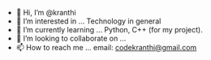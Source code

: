 - 👋 Hi, I’m @kranthi
- 👀 I’m interested in ... Technology in general
- 🌱 I’m currently learning ... Python, C++ (for my project).
- 💞️ I’m looking to collaborate on ... 
- 📫 How to reach me ... email: codekranthi@gmail.com

<!---
codekranthi/codekranthi is a ✨ special ✨ repository because its `README.md` (this file) appears on your GitHub profile.
You can click the Preview link to take a look at your changes.
--->
